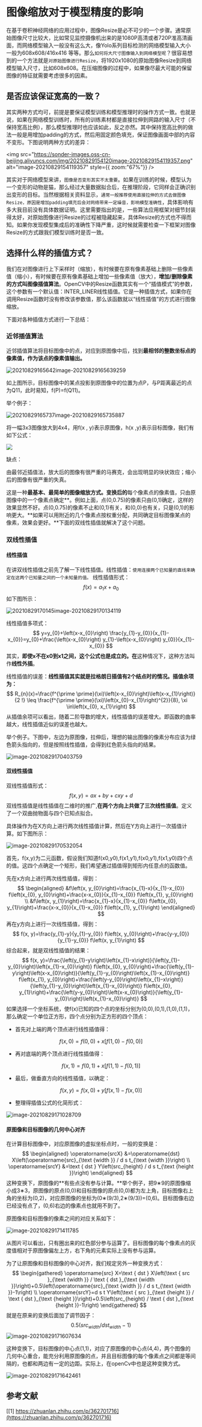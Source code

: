 # 图像缩放对于模型精度的影响

在基于卷积神经网络的应用过程中，图像Resize是必不可少的一个步骤。通常原始图像尺寸比较大，比如常见监控摄像机出来的是1080P高清或者720P准高清画面，而网络模型输入一般没有这么大，像Yolo系列目标检测的网络模型输入大小一般为608x608/416x416 等等。那么`如何将大尺寸图像输入到网络模型呢`？很容易想到的一个方法就是`对原始图像进行Resize`，将1920x1080的原始图像Resize到网络模型输入尺寸，比如608x608。在压缩图像的过程中，如果像尽最大可能的保留图像的特征就需要考虑很多的因素。

## 是否应该保证宽高的一致？

其实两种方式均可，前提是要保证模型训练和模型推理时的操作方式一致。也就是说，如果在网络模型训练时，所有的训练素材都是直接拉伸到网路的输入尺寸（不保持宽高比例），那么模型推理时也应该如此，反之亦然。其中保持宽高比例的做法一般是用增加padding的方式，然后用固定颜色填充，保证图像画面中部的内容不变形。下图说明两种方式的差异：

<img src="https://sonder-images.oss-cn-beijing.aliyuncs.com/img/20210829154120image-20210829154119357.png" alt="image-20210829154119357" style={{ zoom:"67%"}} />

其实对于网络模型来讲，`图像是否变形其实不太重要`。如果在训练的时候，模型认为一个变形的动物是猫，那么经过大量数据拟合后，在推理阶段，它同样会正确识别出变形的目标。当然根据相关资料显示，`通常一般推荐使用直接拉伸的方式去做图像Resize，原因是增加padding填充后会对网络带来一定噪音，影响模型准确性`，具体影响有多大我目前没有具体数据证明。这里需要指出的是，一些算法应用框架对细节封装得太好，对原始图像进行Resize的过程被隐藏起来，具体Resize的方式也不得而知。如果你发现模型集成后的准确性下降严重，这时候就需要检查一下框架对图像Resize的方式跟我们模型训练时是否一致。

## 选择什么样的插值方式？

我们在对图像进行上下采样时（缩放），有时候要在原有像素基础上删除一些像素值（缩小），有时候要在原有像素基础上增加一些像素值（放大），**增加/删除像素的方式叫图像插值算法**。OpenCV中的Resize函数其实有一个“插值模式”的参数，这个参数有一个默认值：INTER_LINER线性插值。它是一种插值方式，如果你在调用Resize函数时没有修改该参数值，那么该函数就以“线性插值”的方式进行图像缩放。

下面对各种插值方式进行一下总结：

### 近邻插值算法

近邻插值算法将目标图像中的点，对应到原图像中后，找到**最相邻的整数坐标点的像素值，作为该点的像素值输出。**

![20210829165642image-20210829165639259](images/20210829165642image-20210829165639259.png)

如上图所示，目标图像中的某点投影到原图像中的位置为点P，与P距离最近的点为Q11，此时易知，f(P)=f(Q11)。

举个例子：

![20210829165737image-20210829165735887](images/20210829165737image-20210829165735887.png)

将一幅3x3图像放大到4x4，用f(x , y)表示原图像，h(x ,y)表示目标图像，我们有如下公式：

![](images/20220130172723.png)

缺点：

由最邻近插值法，放大后的图像有很严重的马赛克，会出现明显的块状效应；缩小后的图像有很严重的失真。

这是一种**最基本、最简单的图像缩放方式。变换后的**每个像素点的像素值，只由原图像中的一个像素点确定**。例如上面，点(0,0.75)的像素只由(0,1)确定，这样的效果显然不好。点(0,0.75)的像素不止和(0,1)有关，和(0,0)也有关，只是(0,1)的影响更大。**如果可以用附近的几个像素点按权重分配，共同确定目标图像某点的像素，效果会更好。**下面的双线性插值就解决了这个问题。

### 双线性插值

#### 线性插值

在讲双线性插值之前先了解一下线性插值。线性插值：`使用连接两个已知量的直线来确定在这两个已知量之间的一个未知量的值。`  线性插值形式：
$$
f(x)=a_{1} x+a_{0}
$$
如下图所示：

![20210829170145image-20210829170134119](images/20210829170145image-20210829170134119.png)

线性插值多项式：
$$
y=y_{0}+\left(x-x_{0}\right) \frac{y_{1}-y_{0}}{x_{1}-x_{0}}=y_{0}+\frac{\left(x-x_{0}\right) y_{1}-\left(x-x_{0}\right) y_{0}}{x_{1}-x_{0}}
$$
其实，**即使x不在x0到x1之间，这个公式也是成立的。在**这种情况下，这种方法叫作**线性外插**。

线性插值的误差：**线性插值其实就是拉格朗日插值有2个结点时的情况。插值余项为：**
$$
R_{n}(x)=\frac{f^{\prime \prime}(\xi)\left(x-x_{0}\right)\left(x-x_{1}\right)}{2 !} \leq \frac{f^{\prime \prime}(\xi)\left(x_{0}-x_{1}\right)^{2}}{8}, \xi \in\left(x_{0}, x_{1}\right)
$$
从插值余项可以看出，随着二阶导数的增大，线性插值的误差增大。即函数的曲率越大，线性插值近似的误差也越大。

举个例子。下图中，左边为原图像，拉伸后，理想的输出图像的像素分布应该为绿色箭头指向的，但是按照线性插值，会得到红色箭头指向的结果。

![image-20210829170403759](images/20210829170407image-20210829170403759.png)

#### 双线性插值

双线性插值形式：
$$
f(x, y)=a x+b y+c x y+d
$$
双线性插值是线性插值在二维时的推广,**在两个方向上共做了三次线性插值**。定义了一个双曲抛物面与四个已知点拟合。

具体操作为在X方向上进行两次线性插值计算，然后在Y方向上进行一次插值计算。如下图所示：

![image-20210829170532054](images/20210829170533image-20210829170532054.png)

首先，f(x,y)为二元函数，假设我们知道f(x0,y0),f(x1,y1),f(x0,y1),f(x1,y0)四个点的值。这四个点确定一个矩形，我们希望通过插值得到矩形内任意点的函数值。

先在x方向上进行两次线性插值，得到：
$$
\begin{aligned}
&f\left(x, y_{0}\right)=\frac{x_{1}-x}{x_{1}-x_{0}} f\left(x_{0}, y_{0}\right)+\frac{x-x_{0}}{x_{1}-x_{0}} f\left(x_{1}, y_{0}\right) \\
&f\left(x, y_{1}\right)=\frac{x_{1}-x}{x_{1}-x_{0}} f\left(x_{0}, y_{1}\right)+\frac{x-x_{0}}{x_{1}-x_{0}} f\left(x_{1}, y_{1}\right)
\end{aligned}
$$
再在y方向上进行一次线性插值，得到：
$$
f(x, y)=\frac{y_{1}-y}{y_{1}-y_{0}} f\left(x, y_{0}\right)+\frac{y-y_{0}}{y_{1}-y_{0}} f\left(x, y_{1}\right)
$$
综合起来，就是双线性插值的结果：
$$
f(x, y)=\frac{\left(y_{1}-y\right)\left(x_{1}-x\right)}{\left(y_{1}-y_{0}\right)\left(x_{1}-x_{0}\right)} f\left(x_{0}, y_{0}\right)+\frac{\left(y_{1}-y\right)\left(x-x_{0}\right)}{\left(y_{1}-y_{0}\right)\left(x_{1}-x_{0}\right)} f\left(x_{1}, y_{0}\right)+\frac{\left(y-y_{0}\right)\left(x_{1}-x\right)}{\left(y_{1}-y_{0}\right)\left(x_{1}-x_{0}\right)} f\left(x_{0}, y_{1}\right)+\frac{\left(y-y_{0}\right)\left(x-x_{0}\right)}{\left(y_{1}-y_{0}\right)\left(x_{1}-x_{0}\right)}
$$
如果选择一个坐标系统，使f(x)已知的四个点的坐标分别为(0,0),(0,1),(1,0),(1,1)，那么确定一个单位正方形，四个点分别为正方形的四个顶点：

- 首先对上端的两个顶点进行线性插值得：

$$
f(x, 0)=f(0,0)+x[f(1,0)-f(0,0)]
$$

- 再对底端的两个顶点进行线性插值得：

$$
f(x, 1)=f(0,1)+x[f(1,1)-f(0,1)]
$$

- 最后，做垂直方向的线性插值，以确定：

$$
f(x, y)=f(x, 0)+y[f(x, 1)-f(x, 0)]
$$

- 整理得插值公式的化简形式：

![image-20210829171028709](images/20210829171029image-20210829171028709.png)

#### 原图像和目标图像的几何中心对齐

在计算目标图像中，对应原图像的虚拟坐标点时，一般的变换是：
$$
\begin{aligned}
\operatorname{srcX} &=\operatorname{dst} X\left(\operatorname{src}_{\text {width }} / d s t_{\text {width }}\right) \\
\operatorname{srcY} &=\text { dst } Y\left(src_{height} / d s t_{\text {height }}\right)
\end{aligned}
$$
这种变换下，原图像的**有些点没有参与计算。**举个例子，把9∗9的原图像缩小成3∗3，原图像的原点(0,0)和目标图像的原点(0,0)都为左上角，目标图像右上角的坐标为(0,2)，对应原图像的坐标为(0∗(9/3),2∗(9/3))=(0,6)。目标图像右边已经没有点了，(0,6)右边的像素点也就用不到了。

原图像和目标图像的像素之间的对应关系如下：

![image-20210829171411785](images/20210829171413image-20210829171411785.png)

从图片可以看出，只有圈出来的红色部分参与运算了。目标图像的每个像素点的灰度值相对于原图像偏左上方，右下角的元素实际上没有参与运算。

为了让原图像和目标图像的中心对齐，我们规定另外一种变换方式：
$$
\begin{gathered}
\operatorname{src} X=\text { dst } X\left(\text { src }_{\text {width }} / \text { dst }_{\text {width }}\right)+0.5\left(\operatorname{src}_{\text {width }} / d s t_{\text {width }}-1\right) \\
\operatorname{srcY}=d s t Y\left(\text { src }_{\text {height }} / \text { dst }_{\text {height }}\right)+0.5\left(src_{height} / \text { dst }_{\text {height }}-1\right)
\end{gathered}
$$
就是在原来的变换后面加了调节因子：
$$
0.5(src_{width}/dst_{width}−1)
$$
![image-20210829171607634](images/20210829171608image-20210829171607634.png)

这种变换下，目标图像的中心点(1,1)，对应了原图像的中心点(4,4)，两个图像的几何中心重合，能充分利用原图像的点，并且目标图像的每个像素点之间都是等间隔的，也都和两边有一定的边距。实际上，在openCv中也是这种变换方式。

![image-20210829171642461](images/20210829171643image-20210829171642461.png)

## 参考文献

[[1] https://zhuanlan.zhihu.com/p/362701716](https://zhuanlan.zhihu.com/p/362701716)



